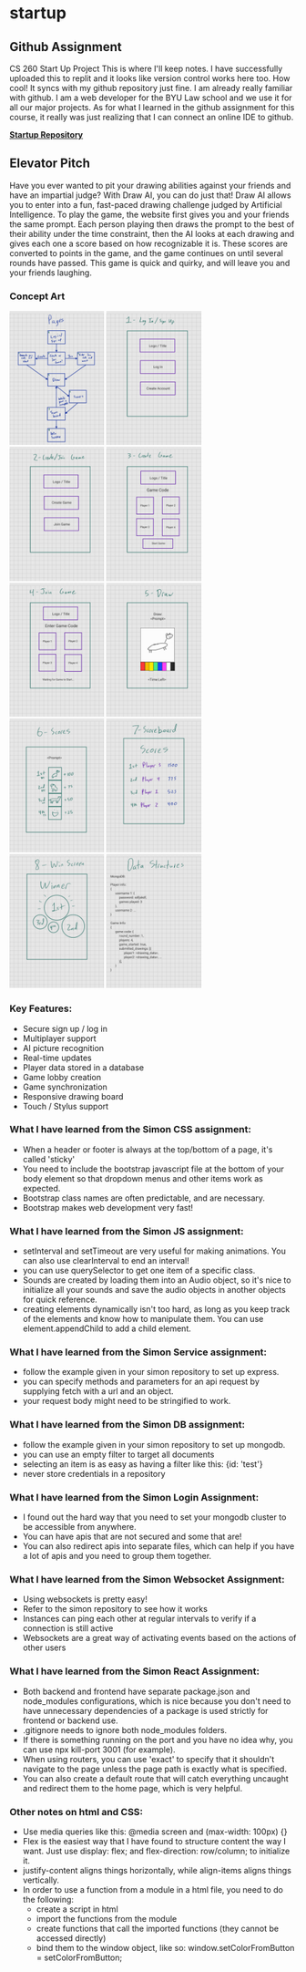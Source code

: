 # startup
## Github Assignment
CS 260 Start Up Project
This is where I'll keep notes.
I have successfully uploaded this to replit and it looks like version control works here too. How cool! It syncs with my github repository just fine.
I am already really familiar with github. I am a web developer for the BYU Law school and we use it for all our major projects. As for what I learned in the github assignment for this course, it really was just realizing that I can connect an online IDE to github.

**[Startup Repository](https://github.com/pf274/startup.git)**

## Elevator Pitch
Have you ever wanted to pit your drawing abilities against your friends and have an impartial judge? With Draw AI, you can do just that! Draw AI allows you to enter into a fun, fast-paced drawing challenge judged by Artificial Intelligence. To play the game, the website first gives you and your friends the same prompt. Each person playing then draws the prompt to the best of their ability under the time constraint, then the AI looks at each drawing and gives each one a score based on how recognizable it is. These scores are converted to points in the game, and the game continues on until several rounds have passed. This game is quick and quirky, and will leave you and your friends laughing.

### Concept Art
<img src="./Images/Concept_Art/sketch_1.jpg"  width=33%>
<img src="./Images/Concept_Art/sketch_2.jpg"  width=33%>
<img src="./Images/Concept_Art/sketch_3.jpg"  width=33%>
<img src="./Images/Concept_Art/sketch_4.jpg"  width=33%>
<img src="./Images/Concept_Art/sketch_5.jpg"  width=33%>
<img src="./Images/Concept_Art/sketch_6.jpg"  width=33%>
<img src="./Images/Concept_Art/sketch_7.jpg"  width=33%>
<img src="./Images/Concept_Art/sketch_8.jpg"  width=33%>
<img src="./Images/Concept_Art/sketch_9.jpg"  width=33%>
<img src="./Images/Concept_Art/sketch_10.jpg"  width=33%>

### Key Features:
* Secure sign up / log in
* Multiplayer support
* AI picture recognition
* Real-time updates
* Player data stored in a database
* Game lobby creation
* Game synchronization
* Responsive drawing board
* Touch / Stylus support

### What I have learned from the Simon CSS assignment:
* When a header or footer is always at the top/bottom of a page, it's called 'sticky'
* You need to include the bootstrap javascript file at the bottom of your body element so that dropdown menus and other items work as expected.
* Bootstrap class names are often predictable, and are necessary.
* Bootstrap makes web development very fast!

### What I have learned from the Simon JS assignment:
* setInterval and setTimeout are very useful for making animations. You can also use clearInterval to end an interval!
* you can use querySelector to get one item of a specific class.
* Sounds are created by loading them into an Audio object, so it's nice to initialize all your sounds and save the audio objects in another objects for quick reference.
* creating elements dynamically isn't too hard, as long as you keep track of the elements and know how to manipulate them. You can use element.appendChild to add a child element.

### What I have learned from the Simon Service assignment: 
* follow the example given in your simon repository to set up express.
* you can specify methods and parameters for an api request by supplying fetch with a url and an object.
* your request body might need to be stringified to work.

### What I have learned from the Simon DB assignment: 
* follow the example given in your simon repository to set up mongodb.
* you can use an empty filter to target all documents
* selecting an item is as easy as having a filter like this: {id: 'test'}
* never store credentials in a repository

### What I have learned from the Simon Login Assignment:
* I found out the hard way that you need to set your mongodb cluster to be accessible from anywhere.
* You can have apis that are not secured and some that are!
* You can also redirect apis into separate files, which can help if you have a lot of apis and you need to group them together.

### What I have learned from the Simon Websocket Assignment:
* Using websockets is pretty easy!
* Refer to the simon repository to see how it works
* Instances can ping each other at regular intervals to verify if a connection is still active
* Websockets are a great way of activating events based on the actions of other users

### What I have learned from the Simon React Assignment:
* Both backend and frontend have separate package.json and node_modules configurations, which is nice because you don't need to have unnecessary dependencies of a package is used strictly for frontend or backend use.
* .gitignore needs to ignore both node_modules folders.
* If there is something running on the port and you have no idea why, you can use npx kill-port 3001 (for example).
* When using routers, you can use 'exact' to specify that it shouldn't navigate to the page unless the page path is exactly what is specified.
* You can also create a default route that will catch everything uncaught and redirect them to the home page, which is very helpful.

### Other notes on html and CSS:
* Use media queries like this: @media screen and (max-width: 100px) {}
* Flex is the easiest way that I have found to structure content the way I want.
Just use display: flex; and flex-direction: row/column; to initialize it.
* justify-content aligns things horizontally, while align-items aligns things vertically.
* In order to use a function from a module in a html file, you need to do the following:
    * create a script in html
    * import the functions from the module
    * create functions that call the imported functions (they cannot be accessed directly)
    * bind them to the window object, like so: window.setColorFromButton = setColorFromButton;